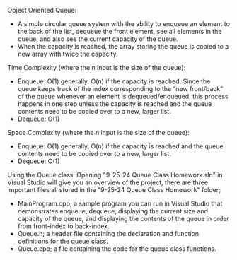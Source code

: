 Object Oriented Queue:

- A simple circular queue system with the ability to enqueue an element to the back of the list, dequeue the front element, see all elements in the queue, and also see the current capacity of the queue.
- When the capacity is reached, the array storing the queue is copied to a new array with twice the capacity.

Time Complexity (where the n input is the size of the queue):

- Enqueue: O(1) generally, O(n) if the capacity is reached. Since the queue keeps track of the index corresponding to the “new front/back” of the queue whenever an element is dequeued/enqueued, this process happens in one step unless the capacity is reached and the queue contents need to be copied over to a new, larger list.
- Dequeue: O(1)

Space Complexity (where the n input is the size of the queue):
- Enqueue: O(1) generally, O(n) if the capacity is reached and the queue contents need to be copied over to a new, larger list.
- Dequeue: O(1)

Using the Queue class:
Opening "9-25-24 Queue Class Homework.sln" in Visual Studio will give you an overview of the project, there are three important files all stored in the "9-25-24 Queue Class Homework" folder;

- MainProgram.cpp; a sample program you can run in Visual Studio that demonstrates enqueue, dequeue, displaying the current size and capacity of the queue, and displaying the contents of the queue in order from front-index to back-index.
- Queue.h; a header file containing the declaration and function definitions for the queue class.
- Queue.cpp; a file containing the code for the queue class functions.

